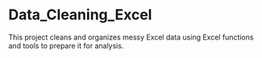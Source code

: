 # Data_Cleaning_Excel
This project cleans and organizes messy Excel data using Excel functions and tools to prepare it for analysis.
